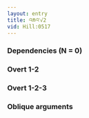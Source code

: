```yaml
---
layout: entry
title: འཆའ་√2
vid: Hill:0517
---
```

### Dependencies (N = 0)


### Overt 1-2


### Overt 1-2-3


### Oblique arguments
